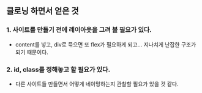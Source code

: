 ## 클로닝 하면서 얻은 것

### 1. 사이트를 만들기 전에 레이아웃을 그려 볼 필요가 있다.
  - content를 넣고, div로 묶으면 또 flex가 필요하게 되고... 지나치게 난잡한 구조가 되기 때문이다.

### 2. id, class를 정해놓고 할 필요가 있다.
  - 다른 사이트들 만들면서 어떻게 네이밍하는지 관찰할 필요가 있을 것 같다.
